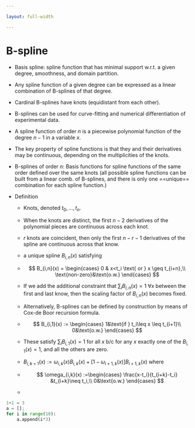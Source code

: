 ```yaml
---

layout: full-width 

---
```


# B-spline

- Basis spline: spline function that has minimal support w.r.t. a given degree, smoothness, and domain partition.

- Any spline function of a given degree can be expressed as a linear combination of B-splines of that degree.

- Cardinal B-splines have knots (equidistant from each other).

- B-splines can be used for curve-fitting and numerical differentiation of experimental data.

- A spline function of order $n$ is a piecewise polynomial function of the degree $n-1$ in a variable $x$.

- The key property of spline functions is that they and their derivatives may be continuous, depending on the multiplicities of the knots.

- B-splines of order $n$: Basis functions for spline functions of the same order defined over the same knots (all possible spline functions can be built from a linear comb. of B-splines, and there is only one ==unique== combination for each spline function.)

- Definition

  - Knots, denoted $t_0,...,t_n$.

  - When the knots are distinct, the first $n-2$ derivatives of the polynomial pieces are continuous across each knot.

  - $r$ knots are coincident, then only the first $n-r-1$ derivatives of the spline are continuous across that know.

  - a unique spline $B_{i,n}(x)$ satisfying

  - 
    $$
    B_{i,n}(x) = \begin{cases}
    0 & x<t_i \text{  or  } x \geq t_{i+n},\\
    \text{non-zero}&\text{o.w.}
    \end{cases}
    $$

  - If we add the additional constraint that $\sum_iB_{i,n}(x)=1$ $\forall x$ between the first and last know, then the scaling factor of $B_{i,n}(x)$ becomes fixed.

  - Alternatively, B-splines can be defined by construction by means of Cox-de Boor recursion formula.

  - $$
    B_{i,1}(x) := \begin{cases}
    1&\text{if } t_i\leq x \leq t_{i+1}\\
    0&\text{o.w.}
    \end{cases}
    $$

  - These satisfy $\sum_{i}B_{i,1}(x) = 1$ for all $x$ b/c for any $x$ exactly one of the $B_{i,1}(x)=1$, and all the others are zero.

  - $B_{i,k+1}(x):=\omega_{i,k}(x)B_{i,k}(x)+[1-\omega_{i+1,k}(x)]B_{i+1,k}(x)$ where

  - $$
    \omega_{i,k}(x) :=\begin{cases}
    \frac{x-t_i}{t_{i+k}-t_i} &t_{i+k}\neq t_i,\\
    0&\text{o.w.}
    \end{cases}
    $$

  

  - 

```python
1+1 = 3
a = [];
for i in range(10):
    a.append(i*3)
```

